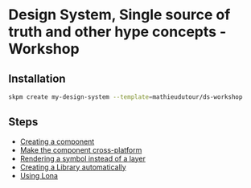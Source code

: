 # Design System, Single source of truth and other hype concepts - Workshop

## Installation

```bash
skpm create my-design-system --template=mathieudutour/ds-workshop
```

## Steps

- [Creating a component](https://github.com/mathieudutour/ds-workshop/compare/step-1/first-component)
- [Make the component cross-platform](https://github.com/mathieudutour/ds-workshop/compare/step-1/first-component...step-2/cross-platform-component)
- [Rendering a symbol instead of a layer](https://github.com/mathieudutour/ds-workshop/compare/step-2/cross-platform-component...step-3/symbols)
- [Creating a Library automatically](https://github.com/mathieudutour/ds-workshop/compare/step-3/symbols...step-4/library)
- [Using Lona](https://github.com/mathieudutour/ds-workshop/compare/step-4/library...step-5/lona)
